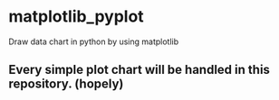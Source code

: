 # matplotlib_pyplot
Draw data chart in python by using matplotlib

## Every simple plot chart will be handled in this repository. (hopely)
